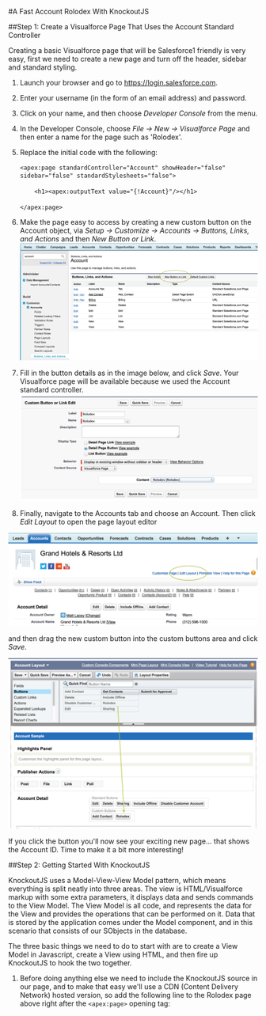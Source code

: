 #A Fast Account Rolodex With KnockoutJS

##Step 1: Create a Visualforce Page That Uses the Account Standard Controller

Creating a basic Visualforce page that will be Salesforce1 friendly is very easy, first we need to create a new page and turn off the header, sidebar and standard styling.

1. Launch your browser and go to https://login.salesforce.com.

2. Enter your username (in the form of an email address) and password.

3. Click on your name, and then choose *Developer Console* from the menu.

4. In the Developer Console, choose *File -> New -> Visualforce Page* and then enter a name for the page such as 'Rolodex'.

5. Replace the initial code with the following:


    ```Visualforce
    <apex:page standardController="Account" showHeader="false" sidebar="false" standardStylesheets="false">

    	<h1><apex:outputText value="{!Account}"/></h1>

    </apex:page>
    ```

6. Make the page easy to access by creating a new custom button on the Account object, via  *Setup -> Customize -> Accounts -> Buttons, Links, and Actions* and then *New Button or Link*.
![Account Settings](./Images/AccountSettings.png "Account Buttons, Links and Actions")

7. Fill in the button details as in the image below, and click *Save*. Your Visualforce page will be available because we used the Account standard controller.
![Custom Button Settings](./Images/CustomButton.png "Use these settings for your button")

8. Finally, navigate to the Accounts tab and choose an Account. Then click *Edit Layout* to open the page layout editor

![Editing The Page Layout](./Images/EditLayout.png "This is the link to edit a page layout")

and then drag the new custom button into the custom buttons area and click *Save*.

![Editing The Page Layout - Adding The Button](./Images/AddingCustomButton.png "Drag the button to the custom buttons area")

If you click the button you'll now see your exciting new page... that shows the Account ID. Time to make it a bit more interesting!

##Step 2: Getting Started With KnockoutJS

KnockoutJS uses a Model-View-View Model pattern, which means everything is split neatly into three areas. The view is HTML/Visualforce markup with some extra parameters, it displays data and sends commands to the View Model. The View Model is all code, and represents the data for the View and provides the operations that can be performed on it. Data that is stored by the application comes under the Model component, and in this scenario that consists of our SObjects in the database.

The three basic things we need to do to start with are to create a View Model in Javascript, create a View using HTML, and then fire up KnockoutJS to hook the two together.

1. Before doing anything else we need to include the KnockoutJS source in our page, and to make that easy we'll use a CDN (Content Delivery Network) hosted version, so add the following line to the Rolodex page above right after the `<apex:page>` opening tag:

    <script src="//cdnjs.cloudflare.com/ajax/libs/knockout/3.1.0/knockout-min.js"/>

2. Now we'll add a super simple View Model, so under the last line we'll add our own Javascript which will be the start of our Rolodex View Model. For now we'll just add two members to our model, and populate them with values from the account record using standard Visualforce notation:

	```javascript
	<script type="text/javascript">

		function rolodexModel()
		{
			this.accountId = '{!Account.Id}';
    		this.accountName = '{!Account.Name}';
		}

	</script>
	```

3. The next step is to sort out the View part of the equation, that is the part that displays the data provided by the View Model. The view in this case is all of the markup in the page, so replace the old line with the `<h1>` tags with the following:

	```
	<div class="panel">
		<h1 data-bind="text: accountName"></h1>
	</div>
	```

 As you can probably guess at this point KnockoutJS uses a special attribute called `data-bind` to bind parts of the View to the data in the View Model. In this case, we're using the `text` binding variant to use the `accountName` property of the View Model as the content for the `<h1>` tags.

4. If you've viewed the page at this point, you won't have seen anything on the screen, and that's because we haven't connected to the View Model to it's view. We do this with simple call to the `applyBindings` method provided by KnockoutJS. This method takes one parameter which is an instance of the View Model. We want this link to be created when the page has loaded, so we'll create a quick one-line function and assign it to `window.onload` right before the closing script tag.

	```
    window.onload = function() { ko.applyBindings(new rolodexModel()) };
    ```

5. Navigate to the page from an account using the custom button created in step 1 and you should see the account's name on the screen. If not, check your browser's developer tools console for any javascript errors. The page is pretty plain at this point, so add the following line underneath the opening page tag to include some pre-prepared CSS.

	```
	<link rel="//dl.dropboxusercontent.com/u/18791682/DF/dfko.css"/>
	```


##Step 3: Building On The Basics

Now we've got a the framework in place we'll start expanding our setup, and modify the page so that it lists all of the contacts associated with an account (with a sensible limit of 100 for example purposes). We could just do this with Visualforce binding, but to keep things nice and clean we'll load the contacts using Javascript remoting, with a very simple Apex class providing the list of contacts with some chosen fields.

1. Before making further changes to the page we'll first create the Apex class that will provide data from our model. In the Salesforce Developer Console choose *File -> New -> Apex Class* and then specicy a name, e.g. 'RolodexRemoting'. Replace the default class content with this code, which is a relatively standard starting point for an extension controller, with the small exception that the class has `global` scope, which is required for remoting classes. The constructor doesn't have anything in it's body as we're not going to use it, we merely need this constructor so that Visualforce will let us use the class as an extension controller alongside the Account standard controller the page uses at present. 

	```
	global class RolodexRemoting
	{
	    global RolodexRemoting(ApexPages.StandardController sc) {}
	}
	```

2. Next, we need a remoting method that returns the contacts and fields we're interested in. For this exercise this is a one-liner, and simply returns the result of a SOQL query as a list of Contact records. It is static (as all remoting methods must be), and pulls the Id of the account being used from the page parameters.

	```
    @RemoteAction
    global static List<Contact> LoadContacts()
    {
        Id accountId = ApexPages.currentPage().getParameters().get('id');
        return [select Id, Name, Email, Phone
                from Contact where AccountId = :accountId
               	order by LastName asc];
	}
	```

3. Once the class has been saved, switch back to the page source and add our new Apex class as an extension controller using the `extensions` attribute in the opening page tag:

	```
	<apex:page standardController="Account" extensions="RolodexRemoting" showHeader="false" sidebar="false" standardStylesheets="false">
	```

4. Now we need to modify the View Model so that it pulls a list of contacts from the controller, but to do that we'll need somewhere to store them in the model. Obviously an array is required, but because this will be something that changes over time (using remoting means we'll load the contacts after the page has loaded) we need to use what's known as an *observable array*. Observables and observable arrays are mechanisms provided KnockoutJS that creates a dynamic, two-way binding between the View and View Model. This means if a value changes in the View Model it will be repfected in the view, and vice versa. Modify the View Model so that it looks like this:

		```
		function rolodexModel()
		{
			var self = this;

			self.accountId = '{!Account.Id}';
			self.accountName =  '{!Account.Name}';

			self.contacts = ko.observableArray();
		}
		```

	*Note* a property has been created called `self` so that in any code added to the model we have an easy way to reference the model itself. Using `this` can get particularly tricky in Javascript when dealing with callbacks and other idioms.

5. Assigning values to observables is easy, you simply pass it as a parameter, so if we had an observable called age, defined using `self.age = ko.observable;`, it could be set to a value such as 40 by doing `self.age(40);`. The same goes for observable arrays, so to set an array called people we could do `self.people(['Alice', 'Bob', 'Carol']);`.

The upshot of this is that because we our Apex method returns a list of contacts, we can simply assign the result straight to our contacts observable array. Before the closing brace of the view model, add the code below. This calls the method provided by the extension controller, which uses a callback function that runs when the request completes. The `result` parameter will be an array of records, and we use this data without modification.

		```
		RolodexRemoting.LoadContacts(self.accountId, function(result, event)
		{
			self.contacts(result);
		});
		```
		
6. Now we'll display these contacts under the account name by updating our view. To loop over the contacts we need to use another binding variant, this time we use `foreach`. This can be applied to any element (in this case a div) and then the contents of that element, including bindings, are repeated and evaluated for each item in the array. Add the following code after the `<h1>` tags and reload the page, you should see the account name as before, and then after a short delay the list of contacts will appear when the remoting call completes.

		```
		<div data-bind="foreach: contacts">
			<div class="record">
				<h2 data-bind="text: Name"/>
			</div>
		</div> 
		```

In this code, the "Name" bound to the text for the h2 element is the name of the field to display from the contact.













